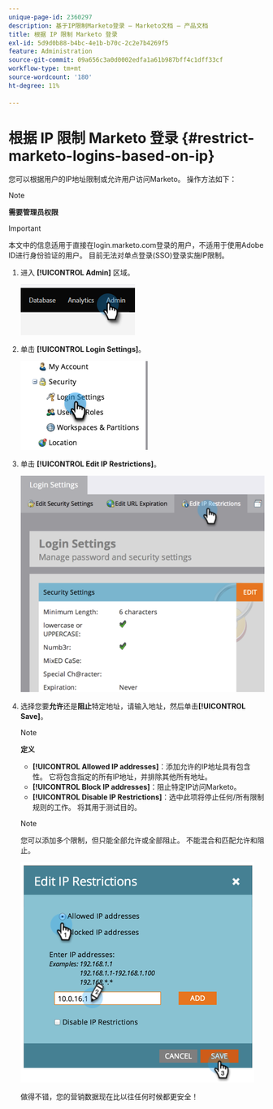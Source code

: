 ```yaml
---
unique-page-id: 2360297
description: 基于IP限制Marketo登录 — Marketo文档 — 产品文档
title: 根据 IP 限制 Marketo 登录
exl-id: 5d9d0b88-b4bc-4e1b-b70c-2c2e7b4269f5
feature: Administration
source-git-commit: 09a656c3a0d0002edfa1a61b987bff4c1dff33cf
workflow-type: tm+mt
source-wordcount: '180'
ht-degree: 11%

---
```


# 根据 IP 限制 Marketo 登录 {#restrict-marketo-logins-based-on-ip}

您可以根据用户的IP地址限制或允许用户访问Marketo。 操作方法如下：

>[!NOTE]
>
>**需要管理员权限**

>[!IMPORTANT]
>
>本文中的信息适用于直接在login.marketo.com登录的用户，不适用于使用Adobe ID进行身份验证的用户。 目前无法对单点登录(SSO)登录实施IP限制。

1. 进入 **[!UICONTROL Admin]** 区域。

   ![](assets/restrict-marketo-logins-based-on-ip-1.png)

1. 单击 **[!UICONTROL Login Settings]**。

   ![](assets/restrict-marketo-logins-based-on-ip-2.png)

1. 单击 **[!UICONTROL Edit IP Restrictions]**。

   ![](assets/restrict-marketo-logins-based-on-ip-3.png)

1. 选择您要&#x200B;**允许**&#x200B;还是&#x200B;**阻止**&#x200B;特定地址，请输入地址，然后单击&#x200B;**[!UICONTROL Save]**。

   >[!NOTE]
   >
   >**定义**
   >
   >* **[!UICONTROL Allowed IP addresses]**：添加允许的IP地址具有包含性。 它将包含指定的所有IP地址，并排除其他所有地址。
   >* **[!UICONTROL Block IP addresses]**：阻止特定IP访问Marketo。
   >* **[!UICONTROL Disable IP Restrictions]**：选中此项将停止任何/所有限制规则的工作。 将其用于测试目的。

   >[!NOTE]
   >
   >您可以添加多个限制，但只能全部允许或全部阻止。 不能混合和匹配允许和阻止。

   ![](assets/restrict-marketo-logins-based-on-ip-4.png)

   做得不错，您的营销数据现在比以往任何时候都更安全！
